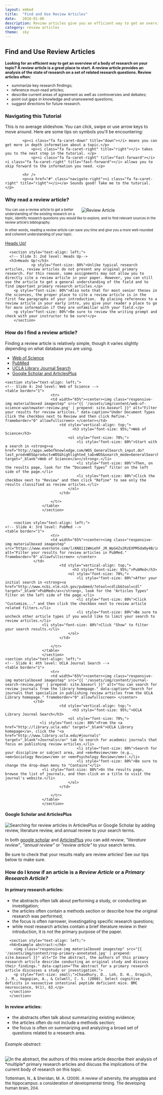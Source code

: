 ```yaml
---
layout: embed
title:  "Find and Use Review Articles"
date:   2010-01-06
description: Review articles give you an efficient way to get an overview of a body of research on your topic.
category: review articles
theme:  sky
---
```

<section style="text-align: left;">
<!-- Slide 1: top level-->
  <h2>Find and Use Review Articles</h2>
  <h3 style="font-size: 90%">Looking for an efficient way to get an overview of a body of research on your topic? A review article is a great place to start. A review article provides an analysis of the state of research on a set of related research questions. Review articles often:</h3>
                <ul class="browser-default" style="font-size: 90%">
                    <li>summarize key research findings;</li>
                    <li>reference must-read articles;</li>
                    <li>describe current areas of agreement as well as controversies and debates;</li>
                    <li>point out gaps in knowledge and unanswered questions;</li>
                    <li>suggest directions for future research.</li>
                </ul>
</section>

<section style="text-align: left;">
<!--Slide 2: top level: Navigating this Tutorial-->
			<h3>Navigating this Tutorial</h3>
			<p> This is no average slideshow. You can click, swipe or use arrow keys to move around. Here are some tips on symbols you'll be encountering: </p>
				
			<p><i class="fa fa-caret-down" title="down"></i> means you can get more in depth information about a topic.</p>
				<p><i class="fa fa-caret-right" title="right"></i> takes you to the next step in the tutorial. </p>
				<p><i class="fa fa-caret-right" title="fast-forward"></i><i class="fa fa-caret-right" title="fast-forward"></i> allows you to skip forward to the information you need. </p>
	
			<hr />
			<p><a href="#" class="navigate-right"><i class="fa fa-caret-right" title="right"></i></a> Sounds good! Take me to the tutorial. </p>
</section>
            

  <section style="text-align: left;">
    <section style="text-align: left;">
<!-- Slide 3: top level: Why read a review article?-->
			<h3>Why read a review article?</h3>
			<div style="float: right; width: 50%; margin-left: 10px;"><img src="{{ '/assets/img/content/lit-review-article-diagram-1080.png' | prepend: site.baseurl }}" alt="Review Article" data-caption="Review Article"></div>
			<div>
			<p style="font-size: 80%;">You can use a review article to get a better understanding of the existing research on a topic, identify research questions you would like to explore, and to find relevant sources in the review article’s bibliography.</p>
			<p style="font-size: 80%;">In other words, reading a review article can save you time and give you a more well-rounded and coherent understanding of your topic.</p>
			<p> <a href="#3/1"> Heads Up! </a> </p>
			</div>
			</section>	
          
      <section style="text-align: left;">
      <!-- Slide 3: 2nd level: Heads Up-->
      <h3>Heads Up!</h3>
             	<p style="font-size: 80%">Unlike typical research articles, review articles do not present any original primary research. For this reason, some assignments may not allow you to directly cite a review article in your paper. However, you can still use the article to get a general understanding of the field and to find important primary research articles.</p>
		<p style="font-size: 80%">Also note that for most senior theses in the sciences, the proper place to cite a review article is in the first few paragraphs of your introduction.  By placing references to a review article in your early intro, you give your reader a place to go for more information if they are unfamiliar with your field.</p>
		<p style="font-size: 80%">Be sure to review the writing prompt and check with your instructor to be sure!</p>
		</section>   
    
</section>


            
<section style="text-align: left;">
<!-- Slide 4: 5 levels -->

  <section style="text-align: left;">
  <!-- Slide 4: top level: How do I Find a Review Article?-->
		<h3>How do I find a review article?</h3>
          	<p> Finding a review article is relatively simple, though it varies slightly depending on what database you are using. </p>
            <ul class="browser-default">
	    <li> <a href="#4/1"> Web of Science </a> </li>
	    <li> <a href="#4/2"> PubMed </a> </li>
	    <li> <a href="#4/3"> UCLA Library Journal Search </a> </li> 
            <li> <a href="#4/4"> Google Scholar and ArticlesPlus </a> </li>
            </ul>
   </section>
            
    <section style="text-align: left;">
    <!-- Slide 4: 2nd level: Web of Science -->    
    <table border="1">
					     <tr>
					     <td width="65%"><center><img class="responsive-img materialboxed imagestep" src="{{ '/assets/img/content/web-of-science-wastewater-review.png' | prepend: site.baseurl }}" alt="Filter your results for review articles." data-caption="Under Document Types click the checkbox next to Review and then click Refine." frameborder="0" allowfullscreen> </center></td>
						     <td style="vertical-align: top;">
							       <h3 style="font-size: 95%;">Web of Science</h3>
                                 <ol style="font-size: 70%;">
								     <li style="font-size: 80%">Start with a search in <strong><a href="http://apps.webofknowledge.com/WOS_GeneralSearch_input.do?last_prod=WOS&product=WOS&highlighted_tab=WOS&search_mode=GeneralSearch" target="_blank">Web of Science</a></strong>.</li>
                                     <li style="font-size: 80%">Then, on the results page, look for the “Document Types” filter on the left side of the page.</li>
                                     <li style="font-size: 80%">Click the checkbox next to "Review" and then click "Refine" to see only the results classified as review articles.</li>
							     </ol>
						     </td>
						     
					     </tr>
				     </table>
				     </section>
				     
				     
	    <section style="text-align: left;">
    <!-- Slide 4: 3rd level: PubMed -->    
    <table border="1">
					     <tr>
					     <td width="65%"><center><img class="responsive-img materialboxed imagestep" src="https://www.evernote.com/l/AN8111WmiehF_JR_WpG4Zx2RzEXPMSda0y4B/image.png" alt="Filter your results for review articles in PubMed." frameborder="0" allowfullscreen> </center>
			     </td>
						     <td style="vertical-align: top;">
							       <h3 style="font-size: 95%;">PubMed</h3>
                                 <ol style="font-size: 70%;">
								     <li style="font-size: 80%">After your initial search in <strong><a href="http://www.ncbi.nlm.nih.gov/pubmed/?otool=cdlib&tool=cdl" target="_blank">PubMed</a></strong>, look for the "Articles Types" filter on the left side of the page.</li>
                                     <li style="font-size: 80%">Click "Customize..." and then click the checkbox next to review article related filters.</li>
                                     <li style="font-size: 80%">Be sure to uncheck other article types if you would like to limit your search to review articles.</li>
				     <li style="font-size: 80%">Click "Show" to filter your search results.</li>
							     </ol>
						     </td>
						     
					     </tr>
				     </table>
				     </section>
    <section style="text-align: left;">
    <!-- Slide 4: 4th level: UCLA Journal Search -->    
    <table border="1">
					     <tr>
					     <td width="65%"><center><img class="responsive-img materialboxed imagestep" src="{{ '/assets/img/content/journal-search-review.png' | prepend: site.baseurl }}" alt="You can search for review journals from the library homepage." data-caption="Search for journals that specialize in publishing review articles from the UCLA Library homepage." frameborder="0" allowfullscreen> </center>
			     </td>
						     <td style="vertical-align: top;">
							       <h3 style="font-size: 95%;">UCLA Library Journal Search</h3>
                                 <ol style="font-size: 70%;">
					<li style="font-size: 80%">From the <a href="http://library.ucla.edu" target="_blank">UCLA Library homepage</a>, click the "<a href="http://www.library.ucla.edu/#journals" target="_blank">Journals</a>" tab to search for academic journals that focus on publishing review articles.</li>
                                     <li style="font-size: 80%">Search for your discipline or subject area, and <em>Review</em> (e.g., <em>Sociology Review</em> or <em>Psychology Review</em>).</li>
                                     <li style="font-size: 80%">Be sure to change the drop-down menu to "Contains"</li>
				     <li style="font-size: 80%">On the results page, browse the list of journals, and then click on a title to visit the journal's website.</li>
							     </ol>
						     </td>
						     
					     </tr>
				     </table>
				     </section>			    
    
    
    
  <!--  <div>
    <div class="col s12">
       <h4>Web of Science</h4>
    </div>
    <div class="col s12 m5">
        <img class="responsive-img materialboxed imagestep" src="{{ '/assets/img/content/web-of-science-wastewater-review.png' | prepend: site.baseurl }}" alt="Filter your results for review articles." data-caption="Under Document Types click the checkbox next to Review and then click Refine.">
    </div>
    <div class="col s12 m7">
        <p style="font-size: 80%">Start with a search in <strong><a href="http://apps.webofknowledge.com/WOS_GeneralSearch_input.do?last_prod=WOS&product=WOS&highlighted_tab=WOS&search_mode=GeneralSearch" target="_blank">Web of Science</a></strong>.</p>
        <p style="font-size: 80%">Then, on the results page, look for the “Document Types” filter on the left side of the page.</p>
        <p style="font-size: 80%">Click the checkbox next to "Review" and then click "Refine" to see only the results classified as review articles.</p>
    </div>
    </div>
    </section> 
  
    <section style="text-align: left;">
   Slide 4: 3rd level: PubMed
    <div>
    <div class="col s12">
        <h4>PubMed</h4>
    </div>
    <div class="col s12 m5">
        <img class="responsive-img materialboxed imagestep" src="https://www.evernote.com/l/AN8111WmiehF_JR_WpG4Zx2RzEXPMSda0y4B/image.png" alt="Filter your results for review articles in PubMed." data-caption="more directions.">
    </div>
    <div class="col s12 m7">
        <p>After your initial search in <strong><a href="http://www.ncbi.nlm.nih.gov/pubmed/?otool=cdlib&tool=cdl" target="_blank">PubMed</a></strong>, look for the "Articles Types" filter on the left side of the page.</p>
        <p>Click "Customize..." and then click the checkbox next to review article related filters.</p>
        <p>Be sure to uncheck other article types if you would like to limit your search to review articles.</p>
        <p>Click "Show" to filter your search results.</p>
    </div>
    </div>
    </section> 
  
    <section style="text-align: left;">
    <!-- Slide 4: 4th level: UCLA Library Journal Search 
    <div>
    <div class="col s12">
        <h4>UCLA Library Journal Search</h4>
    </div>
    <div class="col s12 m5">
        <img class="responsive-img materialboxed imagestep" src="{{ '/assets/img/content/journal-search-review.png' | prepend: site.baseurl }}" alt="You can search for review journals from the library homepage." data-caption="Search for journals that specialize in publishing review articles from the UCLA Library homepage.">
    </div>
    <div class="col s12 m7">
       <p>From the <a href="http://library.ucla.edu" target="_blank">UCLA Library homepage</a>, click the "<a href="http://www.library.ucla.edu/#journals" target="_blank">Journals</a>" tab to search for academic journals that focus on publishing review articles.</p>
       <p>Search for your discipline or subject area, and <em>Review</em> (e.g., <em>Sociology Review</em> or <em>Psychology Review</em>).</p>
       <p>Be sure to change the drop-down menu to "Contains"</p>
       <p>On the results page, browse the list of journals, and then click on a title to visit the journal's website.</p>
    </div>
    </div>
    </section> -->
  
   <section style="text-align: left;">
   <!-- Slide 4: 5th level: Google Scholar and ArticlesPlus -->
   <div>
    <div class="col s12">
        <h4>Google Scholar and ArticlesPlus</h4> 
    </div>
    <div class="col s12 m5">
        <img class="responsive-img materialboxed imagestep" src="{{ '/assets/img/content/articles-plus-review-article-search.png' | prepend: site.baseurl }}" alt="Searching for review articles in ArticlesPlus or Google Scholar by adding review, literature review, and annual review to your search terms." data-caption="In Google Scholar and ArticlesPlus add review article related terms to your search."> 
    </div>
    <div class="col s12 m7">
        <p>In both <a href="http://scholar.google.com" target="_blank">google scholar</a> and <a href="http://ucla.summon.serialssolutions.com/#!/" target="_blank">ArticlesPlus</a> you can add <em>review</em>, <em>"literature review"</em>, <em>"annual review"</em> or <em>"review article"</em> to your search terms.</p>
        <p>Be sure to check that your results really are review articles! See our tips below to make sure.</p>
    </div>
    </div>
   </section>
  
</section>



<section style="text-align: left;">
		<h3>How do I know if an article is a <em>Review Article</em> or a <em>Primary Research Article?</em></h3>
    </section>
    
<section style="text-align: left;">
<section style="text-align: left;">
    <div class="col s12">
    <h4> In primary research articles:</h4>
            <ul class="browser-default">
            <li>the abstracts often talk about performing a study, or conducting an investigation;</li>
            <li>the articles often contain a methods section or describe how the original research was performed;</li>
            <li>the focus is often narrower, investingating specific research questions;</li>
            <li>while most research articles contain a brief literature review in their introduction, it is not the primary purpose of the paper.</li>
        </ul>
        </div>
      </section>
      
      <section style="text-align: left;">
      <h6>Example abstract:</h6>
        <img class="responsive-img materialboxed imagestep" src="{{ '/assets/img/content/rop-primary-annotated.jpg' | prepend: site.baseurl }}" alt="In the abstract, the authors of this primary research article describe conducting an original study and discuss their findings." data-caption="The abstract for a primary research article discusses a study or investigation.">
        <p style="font-size: small;">Chaudhury, D., Loh, D. H., Dragich, J. M., Hagopian, A., & Colwell, C. S. (2008). Select cognitive deficits in vasoactive intestinal peptide deficient mice. BMC neuroscience, 9(1), 63.</p>
      </section>
      </section>
      
<section style="text-align: left;">
	<section style="text-align: left;">
        <h4>In review articles:</h4>
        <div class="col s12">
            <ul class="browser-default">
            <li>the abstracts often talk about summarizing existing evidence;</li>
            <li>the articles often do not include a methods section;</li>
            <li>the focus is often on summarizing and analyzing a broad set of questions related to a research area.</li>
            </ul>
        </div>
        </section>
        <section style="text-align: left;">
	<h6>Example abstract:</h6>
            <img class="responsive-img materialboxed imagestep" src="{{ '/assets/img/content/rop-review-annotated.jpg' | prepend: site.baseurl }}" alt="In the abstract, the authors of this review article describe their analysis of *multiple* primary research articles and discuss the implications of the current body of research on this topic." data-caption="The abstract for a primary research article discusses a study or investigation.">
        <p style="font-size: small;">Tottenham, N., & Sheridan, M. A. (2009). A review of adversity, the amygdala and the hippocampus: a consideration of developmental timing. The developing human brain, 204.</p>
	</section>
 </section>
      
